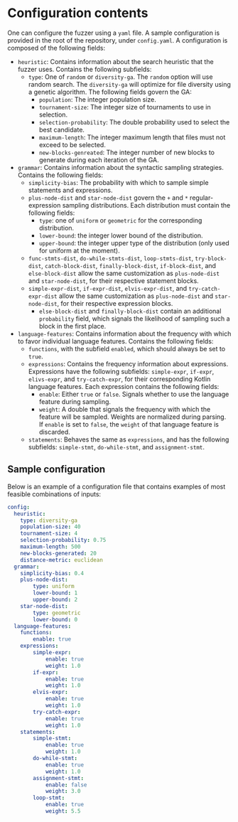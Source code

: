 # Configuration contents

One can configure the fuzzer using a `yaml` file. A sample configuration is provided in the root of the repository, under `config.yaml`. A configuration is composed of the following fields:

- `heuristic`: Contains information about the search heuristic that the fuzzer uses. Contains the following subfields:
  - `type`: One of `random` or `diversity-ga`. The `random` option will use random search. The `diversity-ga` will optimize for file diversity using a genetic algorithm. The following fields govern the GA:
    - `population`: The integer population size.
    - `tournament-size`: The integer size of tournaments to use in selection.
    - `selection-probability`: The double probability used to select the best candidate.
    - `maximum-length`: The integer maximum length that files must not exceed to be selected.
    - `new-blocks-genreated`: The integer number of new blocks to generate during each iteration of the GA.
- `grammar`: Contains information about the syntactic sampling strategies. Contains the following fields:
  - `simplicity-bias`: The probability with which to sample simple statements and expressions.
  - `plus-node-dist` and `star-node-dist` govern the `+` and `*` regular-expression sampling distributions. Each distribution must contain the following fields:
    - `type`: one of `uniform` or `geometric` for the corresponding distribution.
    - `lower-bound`: the integer lower bound of the distribution.
    - `upper-bound`: the integer upper type of the distribution (only used for uniform at the moment).
  - `func-stmts-dist`, `do-while-stmts-dist`, `loop-stmts-dist`, `try-block-dist`, `catch-block-dist`, `finally-block-dist`, `if-block-dist`, and `else-block-dist` allow the same customization as `plus-node-dist` and `star-node-dist`, for their respective statement blocks.
  - `simple-expr-dist`, `if-expr-dist`, `elvis-expr-dist`, and `try-catch-expr-dist` allow the same customization as `plus-node-dist` and `star-node-dist`, for their respective expression blocks.
    - `else-block-dist` and `finally-block-dist` contain an additional `probability` field, which signals the likelihood of sampling such a block in the first place.
- `language-features`: Contains information about the frequency with which to favor individual language features. Contains the following fields:
  - `functions`, with the subfield `enabled`, which should always be set to `true`.
  - `expressions`: Contains the frequency information about expressions. Expressions have the following subfields: `simple-expr`, `if-expr`, `elivs-expr`, and `try-catch-expr`, for their corresponding Kotlin language features. Each expression contains the following fields:
    - `enable`: Either `true` or `false`. Signals whether to use the language feature during sampling.
    - `weight`: A double that signals the frequency with which the feature will be sampled. Weights are normalized during parsing. If `enable` is set to `false`, the `weight` of that language feature is discarded.
  - `statements`: Behaves the same as `expressions`, and has the following subfields: `simple-stmt`, `do-while-stmt`, and `assignment-stmt`.

## Sample configuration

Below is an example of a configuration file that contains examples of most feasible combinations of inputs:

```yaml
config:
  heuristic:
    type: diversity-ga
    population-size: 40
    tournament-size: 4
    selection-probability: 0.75
    maximum-length: 500
    new-blocks-generated: 20
    distance-metric: euclidean
  grammar:
    simplicity-bias: 0.4
    plus-node-dist:
        type: uniform
        lower-bound: 1
        upper-bound: 2
    star-node-dist:
        type: geometric
        lower-bound: 0
  language-features:
    functions:
        enable: true
    expressions:
        simple-expr:
            enable: true
            weight: 1.0
        if-expr:
            enable: true
            weight: 1.0
        elvis-expr:
            enable: true
            weight: 1.0
        try-catch-expr:
            enable: true
            weight: 1.0
    statements:
        simple-stmt:
            enable: true
            weight: 1.0
        do-while-stmt:
            enable: true
            weight: 1.0
        assignment-stmt:
            enable: false
            weight: 3.0
        loop-stmt:
            enable: true
            weight: 5.5
```